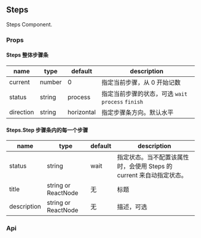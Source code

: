 ## Steps

Steps Component.

### Props
#### Steps 整体步骤条
|name|type|default|description|
|---|---|---|---|
|current|number|0|指定当前步骤，从 0 开始记数|
|status|string|process|指定当前步骤的状态，可选 `wait` `process` `finish`|
|direction|string|horizontal|指定步骤条方向。默认水平|

#### Steps.Step 步骤条内的每一个步骤
|name|type|default|description|
|---|---|---|---|
|status|string|wait|指定状态。当不配置该属性时，会使用 Steps 的 current 来自动指定状态。|
|title|string or ReactNode|无|标题|
|description|string or ReactNode|无|描述，可选|
### Api